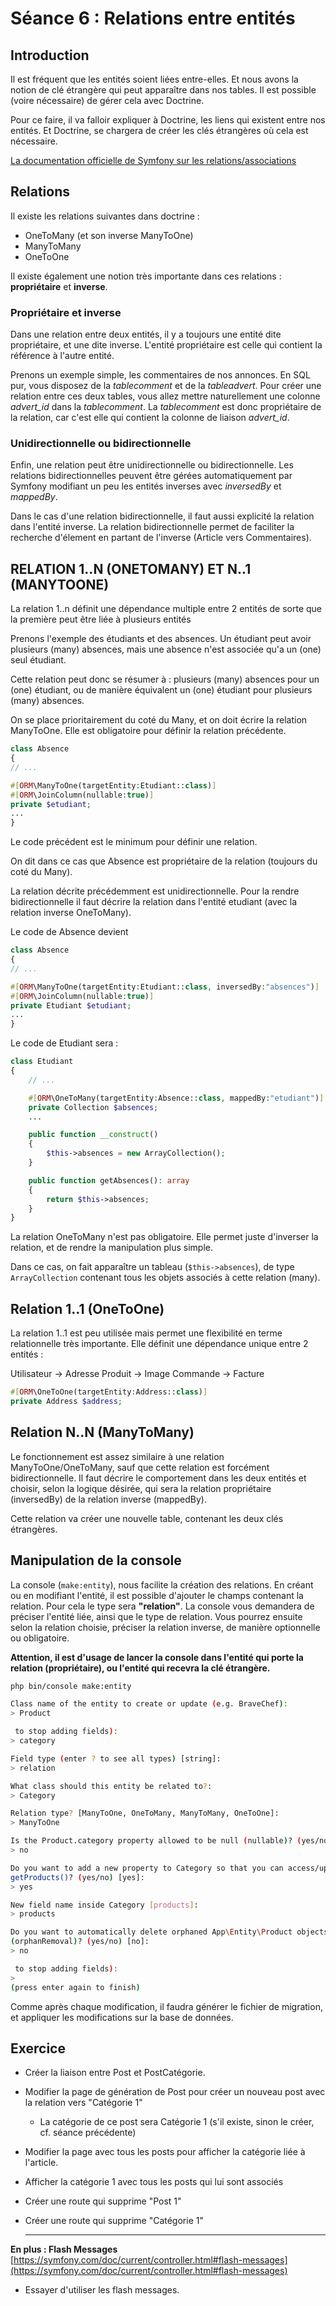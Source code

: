 # Séance 6 : Relations entre entités

## Introduction

Il est fréquent que les entités soient liées entre-elles. Et nous avons la notion de clé étrangère qui peut apparaître dans nos tables. Il est possible (voire nécessaire) de gérer cela avec Doctrine.

Pour ce faire, il va falloir expliquer à Doctrine, les liens qui existent entre nos entités. Et Doctrine, se chargera de créer les clés étrangères où cela est nécessaire.

[La documentation officielle de Symfony sur les relations/associations](https://symfony.com/doc/current/doctrine/associations.html)

## Relations

Il existe les relations suivantes dans doctrine :

* OneToMany (et son inverse ManyToOne)
* ManyToMany
* OneToOne

Il existe également une notion très importante dans ces relations : **propriétaire** et **inverse**.

### Propriétaire et inverse

Dans une relation entre deux entités, il y a toujours une entité dite propriétaire, et une dite inverse. L'entité propriétaire est celle qui contient la référence à l'autre entité.

Prenons un exemple simple, les commentaires de nos annonces. En SQL pur, vous disposez de la _tablecomment_ et de la _tableadvert_. Pour créer une relation entre ces deux tables, vous allez mettre naturellement une colonne _advert\_id_ dans la _tablecomment_. La _tablecomment_ est donc propriétaire de la relation, car c'est elle qui contient la colonne de liaison _advert\_id_.

### Unidirectionnelle ou bidirectionnelle

Enfin, une relation peut être unidirectionnelle ou bidirectionnelle. Les relations bidirectionnelles peuvent être gérées automatiquement par Symfony modifiant un peu les entités inverses avec _inversedBy_ et _mappedBy_.

Dans le cas d'une relation bidirectionnelle, il faut aussi explicité la relation dans l'entité inverse. La relation bidirectionnelle permet de faciliter la recherche d'élement en partant de l'inverse (Article vers Commentaires).

## RELATION 1..N (ONETOMANY) ET N..1 (MANYTOONE)

La relation 1..n définit une dépendance multiple entre 2 entités de sorte que la première peut être liée à plusieurs entités

Prenons l'exemple des étudiants et des absences. Un étudiant peut avoir plusieurs (many) absences, mais une absence n'est associée qu'a un (one) seul étudiant.

Cette relation peut donc se résumer à : plusieurs (many) absences pour un (one) étudiant, ou de manière équivalent un (one) étudiant pour plusieurs (many) absences.

On se place prioritairement du coté du Many, et on doit écrire la relation ManyToOne. Elle est obligatoire pour définir la relation précédente.

```php
class Absence
{
// ...

#[ORM\ManyToOne(targetEntity:Etudiant::class)]
#[ORM\JoinColumn(nullable:true)]
private $etudiant;
...
}
```

Le code précédent est le minimum pour définir une relation.

On dit dans ce cas que Absence est propriétaire de la relation (toujours du coté du Many).

La relation décrite précédemment est unidirectionnelle. Pour la rendre bidirectionnelle il faut décrire la relation dans l'entité etudiant (avec la relation inverse OneToMany).

Le code de Absence devient

```php
class Absence
{
// ...

#[ORM\ManyToOne(targetEntity:Etudiant::class, inversedBy:"absences")]
#[ORM\JoinColumn(nullable:true)]
private Etudiant $etudiant;
...
}
```

Le code de Etudiant sera :

```php
class Etudiant
{
    // ...

    #[ORM\OneToMany(targetEntity:Absence::class, mappedBy:"etudiant")]
    private Collection $absences;
    ...

    public function __construct()
    {
        $this->absences = new ArrayCollection();
    }

    public function getAbsences(): array
    {
        return $this->absences;
    }
}
```

La relation OneToMany n'est pas obligatoire. Elle permet juste d'inverser la relation, et de rendre la manipulation plus simple.

Dans ce cas, on fait apparaître un tableau (`$this->absences`), de type `ArrayCollection` contenant tous les objets associés à cette relation (many).

## Relation 1..1 (OneToOne)

La relation 1..1 est peu utilisée mais permet une flexibilité en terme relationnelle très importante. Elle définit une dépendance unique entre 2 entités :

Utilisateur -> Adresse Produit -> Image Commande -> Facture

```php
#[ORM\OneToOne(targetEntity:Address::class)]
private Address $address;
```

## Relation N..N (ManyToMany)

Le fonctionnement est assez similaire à une relation ManyToOne/OneToMany, sauf que cette relation est forcément bidirectionnelle. Il faut décrire le comportement dans les deux entités et choisir, selon la logique désirée, qui sera la relation propriétaire (inversedBy) de la relation inverse (mappedBy).

Cette relation va créer une nouvelle table, contenant les deux clés étrangères.

## Manipulation de la console

La console (`make:entity`), nous facilite la création des relations. En créant ou en modifiant l'entité, il est possible d'ajouter le champs contenant la relation. Pour cela le type sera **"relation"**. La console vous demandera de préciser l'entité liée, ainsi que le type de relation. Vous pourrez ensuite selon la relation choisie, préciser la relation inverse, de manière optionnelle ou obligatoire.

**Attention, il est d'usage de lancer la console dans l'entité qui porte la relation (propriétaire), ou l'entité qui recevra la clé étrangère.**

```bash
php bin/console make:entity

Class name of the entity to create or update (e.g. BraveChef):
> Product

 to stop adding fields):
> category

Field type (enter ? to see all types) [string]:
> relation

What class should this entity be related to?:
> Category

Relation type? [ManyToOne, OneToMany, ManyToMany, OneToOne]:
> ManyToOne

Is the Product.category property allowed to be null (nullable)? (yes/no) [yes]:
> no

Do you want to add a new property to Category so that you can access/update
getProducts()? (yes/no) [yes]:
> yes

New field name inside Category [products]:
> products

Do you want to automatically delete orphaned App\Entity\Product objects
(orphanRemoval)? (yes/no) [no]:
> no

 to stop adding fields):
>
(press enter again to finish)
```

Comme après chaque modification, il faudra générer le fichier de migration, et appliquer les modifications sur la base de données.

## Exercice

* Créer la liaison entre Post et PostCatégorie.&#x20;
* Modifier la page de génération de Post pour créer un nouveau post avec la relation vers "Catégorie 1"
  * La catégorie de ce post sera Catégorie 1 (s'il existe, sinon le créer, cf. séance précédente)&#x20;
* Modifier la page avec tous les posts pour afficher la catégorie liée à l'article.&#x20;
* Afficher la catégorie 1 avec tous les posts qui lui sont associés
* Créer une route qui supprime "Post 1"
*   Créer une route qui supprime "Catégorie 1"

    ****

**En plus : Flash Messages** [https://symfony.com/doc/current/controller.html#flash-messages](https://symfony.com/doc/current/controller.html#flash-messages)

* Essayer d'utiliser les flash messages.
